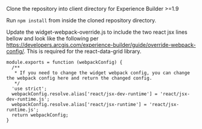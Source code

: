Clone the repository into client directory for Experience Builder >=1.9

Run `npm install` from inside the cloned repository directory.

Update the widget-webpack-override.js to include the two react jsx lines bellow and look like the following per 
https://developers.arcgis.com/experience-builder/guide/override-webpack-config/.  This is required for the react-data-grid library.
```
module.exports = function (webpackConfig) {
  /**
   * If you need to change the widget webpack config, you can change the webpack config here and return the changed config.
   */
  'use strict';
  webpackConfig.resolve.alias['react/jsx-dev-runtime'] = 'react/jsx-dev-runtime.js';
  webpackConfig.resolve.alias['react/jsx-runtime'] = 'react/jsx-runtime.js';
  return webpackConfig;
}
```

